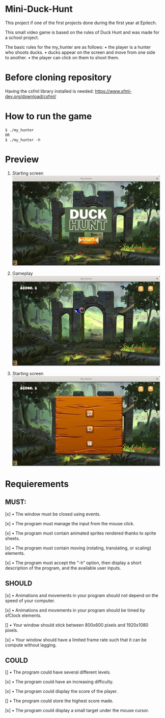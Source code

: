# Mini-Duck-Hunt
This project if one of the first projects done during the first year at Epitech.

This small video game is based on the rules of Duck Hunt and was made for a school project.

  The basic rules for the my_hunter are as follows: 
    • the player is a hunter who shoots ducks.
    • ducks appear on the screen and move from one side to another.
    • the player can click on them to shoot them.

# Before cloning repository
Having the csfml library installed is needed: https://www.sfml-dev.org/download/csfml/

# How to run the game
```
$ ./my_hunter
OR
$ ./my_hunter -h
```

# Preview
1. Starting screen
![Starting screen](Images_ReadMe/Starting_Screem.png)

2. Gameplay
![GamePlay](Images_ReadMe/GamePlay.png)

3. Starting screen
![Menu](Images_ReadMe/Menu.png)


# Requierements
## MUST:

[x] • The window must be closed using events.

[x] • The program must manage the input from the mouse click.

[x] • The program must contain animated sprites rendered thanks to sprite sheets.

[x] • The program must contain moving (rotating, translating, or scaling) elements.

[x] • The program must accept the “-h” option, then display a short description of the program, and the available user inputs.


## SHOULD
[x] • Animations and movements in your program should not depend on the speed of your computer.

[x] • Animations and movements in your program should be timed by sfClock elements.

[] • Your window should stick between 800x600 pixels and 1920x1080 pixels.

[x] • Your window should have a limited frame rate such that it can be compute without lagging.


## COULD
[] • The program could have several different levels.

[x] • The program could have an increasing difficulty.

[x] • The program could display the score of the player.

[] • The program could store the highest score made.

[x] • The program could display a small target under the mouse cursor.

